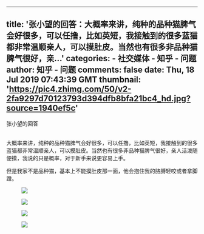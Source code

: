 
---
title: '张小望的回答：大概率来讲，纯种的品种猫脾气会好很多，可以任撸，比如英短，我接触到的很多蓝猫都非常温顺亲人，可以摸肚皮。当然也有很多非品种猫脾气很好，亲...'
categories: 
    - 社交媒体
    - 知乎 - 问题
author: 知乎 - 问题
comments: false
date: Thu, 18 Jul 2019 07:43:39 GMT
thumbnail: 'https://pic4.zhimg.com/50/v2-2fa9297d70123793d394dfb8bfa21bc4_hd.jpg?source=1940ef5c'
---

<div>   
张小望的回答<br><br><p>大概率来讲，纯种的品种猫脾气会好很多，可以任撸，比如英短，我接触到的很多蓝猫都非常温顺亲人，可以摸肚皮。当然也有很多非品种猫脾气很好，亲人活泼随便摸，我说的只是概率，对于新手来说更容易上手。</p><p>但是我家不是品种猫，基本上不能摸肚皮那一面，他会抱住我的胳膊轻咬或者拿脚蹬。</p><figure data-size="normal"><img src="https://pic4.zhimg.com/50/v2-2fa9297d70123793d394dfb8bfa21bc4_hd.jpg?source=1940ef5c" data-caption data-size="normal" data-rawwidth="1080" data-rawheight="1080" data-default-watermark-src="https://pic4.zhimg.com/50/v2-d29ee11f029184bca2997e61fb3618e6_hd.jpg?source=1940ef5c" class="origin_image zh-lightbox-thumb lazy" data-original="https://pic2.zhimg.com/v2-2fa9297d70123793d394dfb8bfa21bc4_r.jpg?source=1940ef5c" data-actualsrc="https://pic4.zhimg.com/50/v2-2fa9297d70123793d394dfb8bfa21bc4_hd.jpg?source=1940ef5c" referrerpolicy="no-referrer"></figure><figure data-size="normal"><img src="https://pic4.zhimg.com/50/v2-073e33a48e97430c4acbae56fc857754_hd.jpg?source=1940ef5c" data-caption data-size="normal" data-rawwidth="1080" data-rawheight="1080" data-default-watermark-src="https://pic3.zhimg.com/50/v2-768730ba1cbaba89c43fbae8fe62d94e_hd.jpg?source=1940ef5c" class="origin_image zh-lightbox-thumb lazy" data-original="https://pic1.zhimg.com/v2-073e33a48e97430c4acbae56fc857754_r.jpg?source=1940ef5c" data-actualsrc="https://pic4.zhimg.com/50/v2-073e33a48e97430c4acbae56fc857754_hd.jpg?source=1940ef5c" referrerpolicy="no-referrer"></figure><figure data-size="normal"><img src="https://pic1.zhimg.com/50/v2-5e57bd0bde10d408045d81a89be2dc04_hd.jpg?source=1940ef5c" data-caption data-size="normal" data-rawwidth="1080" data-rawheight="1080" data-default-watermark-src="https://pic4.zhimg.com/50/v2-f826501f29621dee55a93f7b858b83e5_hd.jpg?source=1940ef5c" class="origin_image zh-lightbox-thumb lazy" data-original="https://pic1.zhimg.com/v2-5e57bd0bde10d408045d81a89be2dc04_r.jpg?source=1940ef5c" data-actualsrc="https://pic1.zhimg.com/50/v2-5e57bd0bde10d408045d81a89be2dc04_hd.jpg?source=1940ef5c" referrerpolicy="no-referrer"></figure><figure data-size="normal"><img src="https://pic4.zhimg.com/50/v2-9fc6278cf3593ad594ccf2c86cd92a11_hd.jpg?source=1940ef5c" data-caption data-size="normal" data-rawwidth="1080" data-rawheight="1080" data-default-watermark-src="https://pic1.zhimg.com/50/v2-dea437bff0bf7f3bb4e9de7550e4ad5d_hd.jpg?source=1940ef5c" class="origin_image zh-lightbox-thumb lazy" data-original="https://pic4.zhimg.com/v2-9fc6278cf3593ad594ccf2c86cd92a11_r.jpg?source=1940ef5c" data-actualsrc="https://pic4.zhimg.com/50/v2-9fc6278cf3593ad594ccf2c86cd92a11_hd.jpg?source=1940ef5c" referrerpolicy="no-referrer"></figure><p></p>  
</div>
            
